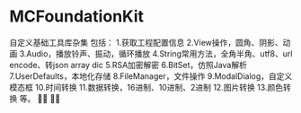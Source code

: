 # MCFoundationKit

自定义基础工具库杂集
  包括：
  1.获取工程配置信息
  2.View操作，圆角、阴影、动画
  3.Audio，播放铃声、振动，循环播放
  4.String常用方法，全角半角、utf8、url encode、转json array dic
  5.RSA加密解密
  6.BitSet，仿照Java解析
  7.UserDefaults，本地化存储
  8.FileManager，文件操作
  9.ModalDialog，自定义模态框
  10.时间转换
  11.数据转换，16进制、10进制、2进制
  12.图片转换
  13.颜色转换
  等。
	
  						
